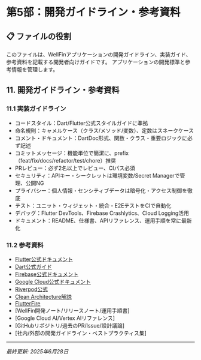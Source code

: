 # 第5部：開発ガイドライン・参考資料

## 📋 ファイルの役割
このファイルは、WellFinアプリケーションの開発ガイドライン、実装ガイド、参考資料を記載する開発者向けガイドです。
アプリケーションの開発標準と参考情報を管理します。

## 11. 開発ガイドライン・参考資料

### 11.1 実装ガイドライン
- コードスタイル：Dart/Flutter公式スタイルガイドに準拠
- 命名規則：キャメルケース（クラス/メソッド/変数）、定数はスネークケース
- コメント・ドキュメント：DartDoc形式、関数・クラス・重要ロジックに必ず記述
- コミットメッセージ：機能単位で簡潔に、prefix（feat/fix/docs/refactor/test/chore）推奨
- PRレビュー：必ず2名以上でレビュー、CIパス必須
- セキュリティ：APIキー・シークレットは環境変数/Secret Managerで管理、公開NG
- プライバシー：個人情報・センシティブデータは暗号化・アクセス制御を徹底
- テスト：ユニット・ウィジェット・統合・E2EテストをCIで自動化
- デバッグ：Flutter DevTools、Firebase Crashlytics、Cloud Logging活用
- ドキュメント：README、仕様書、APIリファレンス、運用手順を常に最新化

### 11.2 参考資料
- [Flutter公式ドキュメント](https://flutter.dev/docs)
- [Dart公式ガイド](https://dart.dev/guides)
- [Firebase公式ドキュメント](https://firebase.google.com/docs)
- [Google Cloud公式ドキュメント](https://cloud.google.com/docs)
- [Riverpod公式](https://riverpod.dev/)
- [Clean Architecture解説](https://8thlight.com/blog/uncle-bob/2012/08/13/the-clean-architecture.html)
- [FlutterFire](https://firebase.flutter.dev/)
- [WellFin開発ノート/リリースノート/運用手順書]
- [Google Cloud AI/Vertex AIリファレンス]
- [GitHubリポジトリ/過去のPR/Issue/設計議論]
- [社内/外部の開発ガイドライン・ベストプラクティス集]

---

*最終更新: 2025年6月28日* 